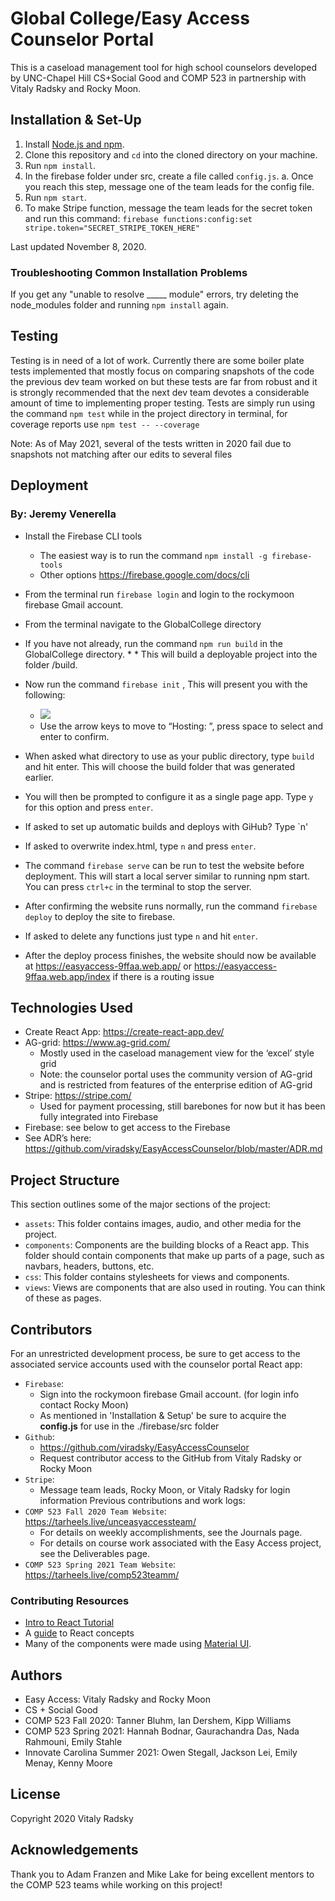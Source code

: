 # Global College/Easy Access Counselor Portal
This is a caseload management tool for high school counselors developed by UNC-Chapel Hill CS+Social Good and COMP 523 in partnership with Vitaly Radsky and Rocky Moon.

## Installation & Set-Up
1. Install [Node.js and npm](https://www.npmjs.com/get-npm).
2. Clone this repository and `cd` into the cloned directory on your machine.
3. Run `npm install`.
4. In the firebase folder under src, create a file called `config.js`.
a. Once you reach this step, message one of the team leads for the config file.
5. Run `npm start`.
6. To make Stripe function, message the team leads for the secret token and run this command: `firebase functions:config:set stripe.token="SECRET_STRIPE_TOKEN_HERE"`

Last updated November 8, 2020.

### Troubleshooting Common Installation Problems
If you get any "unable to resolve _____ module" errors, try deleting the node_modules folder and running `npm install` again.

## Testing
Testing is in need of a lot of work. Currently there are some boiler plate tests implemented that mostly focus on comparing snapshots of the code the previous dev team worked on but these tests are far from robust and it is strongly recommended that the next dev team devotes a considerable amount of time to implementing proper testing. Tests are simply run using the command `npm test` while in the project directory in terminal, for coverage reports use `npm test -- --coverage`

Note: As of May 2021, several of the tests written in 2020 fail due to snapshots not matching after our edits to several files

## Deployment
### By: Jeremy Venerella
* Install the Firebase CLI tools
   * The easiest way is to run the command `npm install -g firebase-tools`
   * Other options https://firebase.google.com/docs/cli
* From the terminal run `firebase login` and login to the rockymoon firebase Gmail account.
* From the terminal navigate to the GlobalCollege directory
* If you have not already, run the command `npm run build` in the GlobalCollege directory. * * This will build a deployable project into the folder /build.
* Now run the command `firebase init` , This will present you with the following: 

   * ![](https://lh3.googleusercontent.com/2oogcRZ7V-qSwjC-Mxo4-RrRgrXT8oTvOCatul-uymQlniN1_nU2S5iSCAPadjBNNj-z6tFXkYBs2xZXnZalnNRFmZlrbODFrUVN9UBok6vL3gaY6Op5zaGBVMyyP4XROnJpHjJm)
   * Use the arrow keys to move to “Hosting: ”, press space to select and enter to confirm.
* When asked what directory to use as your public directory, type `build` and hit enter. This will choose the build folder that was generated earlier.
* You will then be prompted to configure it as a single page app. Type `y` for this option and press `enter`.
* If asked to set up automatic builds and deploys with GiHub? Type `n'
* If asked to overwrite index.html, type `n` and press `enter`.
* The command `firebase serve` can be run to test the website before deployment. This will start a local server similar to running npm start. You can press `ctrl+c` in the terminal to stop the server.
* After confirming the website runs normally, run the command `firebase deploy` to deploy the site to firebase. 
* If asked to delete any functions just type `n` and hit `enter`. 
* After the deploy process finishes, the website should now be available at https://easyaccess-9ffaa.web.app/  or https://easyaccess-9ffaa.web.app/index if there is a routing issue

## Technologies Used
* Create React App:  https://create-react-app.dev/
* AG-grid: https://www.ag-grid.com/
   * Mostly used in the caseload management view for the ‘excel’ style grid
   * Note: the counselor portal uses the community version of AG-grid and is restricted from features of the enterprise edition of AG-grid
* Stripe: https://stripe.com/
   * Used for payment processing, still barebones for now but it has been fully integrated into Firebase
* Firebase: see below to get access to the Firebase
* See ADR’s here: https://github.com/viradsky/EasyAccessCounselor/blob/master/ADR.md

## Project Structure
This section outlines some of the major sections of the project:
* `assets`: This folder contains images, audio, and other media for the project.
* `components`: Components are the building blocks of a React app. This folder should contain components that make up parts of a page, such as navbars, headers, buttons, etc.
* `css`: This folder contains stylesheets for views and components.
* `views`: Views are components that are also used in routing. You can think of these as pages.

## Contributors
For an unrestricted development process, be sure to get access to the associated service accounts used with the counselor portal React app:
* `Firebase`:
    * Sign into the rockymoon firebase Gmail account. (for login info contact Rocky Moon)
    * As mentioned in 'Installation &  Setup' be sure to acquire the **config.js** for use in the ./firebase/src folder
* `Github`: 
    * https://github.com/viradsky/EasyAccessCounselor
    * Request contributor access to the GitHub from Vitaly Radsky or Rocky Moon 
* `Stripe`:  
    * Message team leads, Rocky Moon, or Vitaly Radsky for login information
Previous contributions and work logs: 
* `COMP 523 Fall 2020 Team Website`: https://tarheels.live/unceasyaccessteam/
    * For details on weekly accomplishments, see the Journals page.
    * For details on course work associated with the Easy Access project, see the Deliverables page.
* `COMP 523 Spring 2021 Team Website`: https://tarheels.live/comp523teamm/

### Contributing Resources
* [Intro to React Tutorial](https://reactjs.org/tutorial/tutorial.html)
* A [guide](https://reactjs.org/docs/hello-world.html) to React concepts
* Many of the components were made using [Material UI](https://material-ui.com/).

## Authors
* Easy Access: Vitaly Radsky and Rocky Moon
* CS + Social Good
* COMP 523 Fall 2020: Tanner Bluhm, Ian Dershem, Kipp Williams
* COMP 523 Spring 2021: Hannah Bodnar, Gaurachandra Das, Nada Rahmouni, Emily Stahle
* Innovate Carolina Summer 2021: Owen Stegall, Jackson Lei, Emily Menay, Kenny Moore

## License
Copyright 2020 Vitaly Radsky

## Acknowledgements
Thank you to Adam Franzen and Mike Lake for being excellent mentors to the COMP 523 teams while working on this project!
